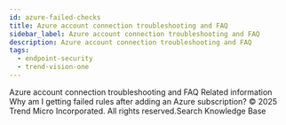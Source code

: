 ```yaml
---
id: azure-failed-checks
title: Azure account connection troubleshooting and FAQ
sidebar_label: Azure account connection troubleshooting and FAQ
description: Azure account connection troubleshooting and FAQ
tags:
  - endpoint-security
  - trend-vision-one
---
```


 Azure account connection troubleshooting and FAQ Related information Why am I getting failed rules after adding an Azure subscription? © 2025 Trend Micro Incorporated. All rights reserved.Search Knowledge Base